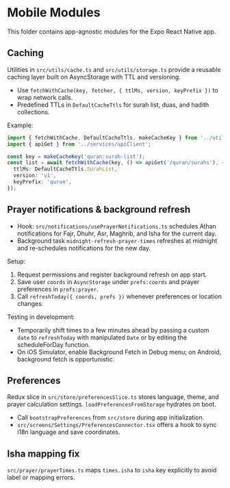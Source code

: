 # Mobile Modules

This folder contains app-agnostic modules for the Expo React Native app.

## Caching

Utilities in `src/utils/cache.ts` and `src/utils/storage.ts` provide a reusable caching layer built on AsyncStorage with TTL and versioning.

- Use `fetchWithCache(key, fetcher, { ttlMs, version, keyPrefix })` to wrap network calls.
- Predefined TTLs in `DefaultCacheTtls` for surah list, duas, and hadith collections.

Example:

```ts
import { fetchWithCache, DefaultCacheTtls, makeCacheKey } from '../utils/cache';
import { apiGet } from '../services/apiClient';

const key = makeCacheKey('quran:surah-list');
const list = await fetchWithCache(key, () => apiGet('/quran/surahs'), {
  ttlMs: DefaultCacheTtls.SurahList,
  version: 'v1',
  keyPrefix: 'quran',
});
```

## Prayer notifications & background refresh

- Hook: `src/notifications/usePrayerNotifications.ts` schedules Athan notifications for Fajr, Dhuhr, Asr, Maghrib, and Isha for the current day.
- Background task `midnight-refresh-prayer-times` refreshes at midnight and re-schedules notifications for the new day.

Setup:

1. Request permissions and register background refresh on app start.
2. Save user `coords` in `AsyncStorage` under `prefs:coords` and prayer preferences in `prefs:prayer`.
3. Call `refreshToday({ coords, prefs })` whenever preferences or location changes.

Testing in development:

- Temporarily shift times to a few minutes ahead by passing a custom `date` to `refreshToday` with manipulated `Date` or by editing the scheduleForDay function.
- On iOS Simulator, enable Background Fetch in Debug menu; on Android, background fetch is opportunistic.

## Preferences

Redux slice in `src/store/preferencesSlice.ts` stores language, theme, and prayer calculation settings. `loadPreferencesFromStorage` hydrates on boot.

- Call `bootstrapPreferences` from `src/store` during app initialization.
- `src/screens/Settings/PreferencesConnector.tsx` offers a hook to sync i18n language and save coordinates.

## Isha mapping fix

`src/prayer/prayerTimes.ts` maps `times.isha` to `isha` key explicitly to avoid label or mapping errors.